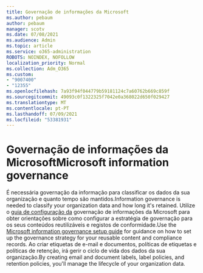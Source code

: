 ```yaml
---
title: Governação de informações da Microsoft
ms.author: pebaum
author: pebaum
manager: scotv
ms.date: 07/08/2021
ms.audience: Admin
ms.topic: article
ms.service: o365-administration
ROBOTS: NOINDEX, NOFOLLOW
localization_priority: Normal
ms.collection: Adm_O365
ms.custom:
- "9007400"
- "12355"
ms.openlocfilehash: 7a93f94f044779b59181124c7a60762b669c859f
ms.sourcegitcommit: 49093c0f1322325f7042e0a368022d650f029427
ms.translationtype: MT
ms.contentlocale: pt-PT
ms.lasthandoff: 07/09/2021
ms.locfileid: "53381931"
---
```

# <a name="microsoft-information-governance"></a><span data-ttu-id="230ac-102">Governação de informações da Microsoft</span><span class="sxs-lookup"><span data-stu-id="230ac-102">Microsoft information governance</span></span>

<span data-ttu-id="230ac-103">É necessária governação da informação para classificar os dados da sua organização e quanto tempo são mantidos.</span><span class="sxs-lookup"><span data-stu-id="230ac-103">Information governance is needed to classify your organization data and how long it's retained.</span></span> <span data-ttu-id="230ac-104">Utilize o [guia de configuração da](https://admin.microsoft.com/AdminPortal/Home#/modernonboarding/migsetupguide) governação de informações da Microsoft para obter orientações sobre como configurar a estratégia de governação para os seus conteúdos reutilizáveis e registos de conformidade.</span><span class="sxs-lookup"><span data-stu-id="230ac-104">Use the [Microsoft information governance setup guide](https://admin.microsoft.com/AdminPortal/Home#/modernonboarding/migsetupguide) for guidance on how to set up the governance strategy for your reusable content and compliance records.</span></span> <span data-ttu-id="230ac-105">Ao criar etiquetas de e-mail e documentos, políticas de etiquetas e políticas de retenção, irá gerir o ciclo de vida dos dados da sua organização.</span><span class="sxs-lookup"><span data-stu-id="230ac-105">By creating email and document labels, label policies, and retention policies, you'll manage the lifecycle of your organization data.</span></span>

